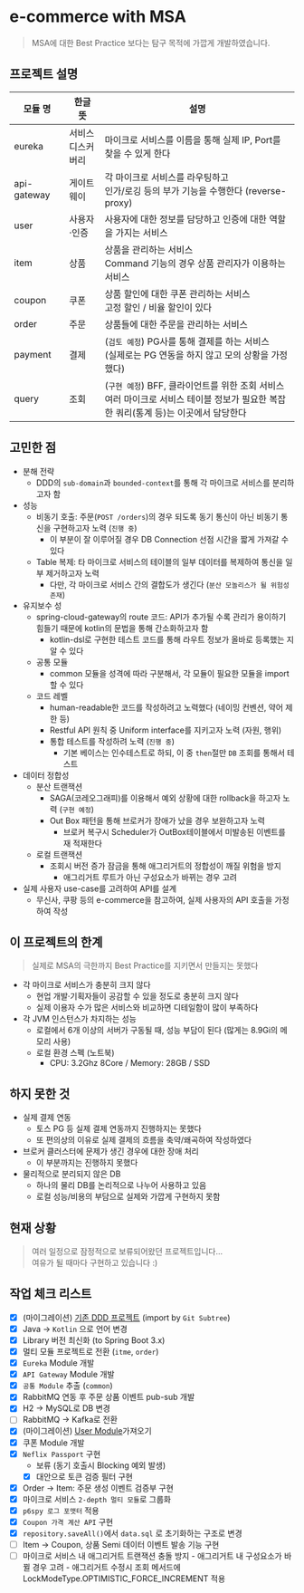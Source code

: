 # e-commerce with MSA

> MSA에 대한 Best Practice 보다는 탐구 목적에 가깝게 개발하였습니다.

## 프로젝트 설명

| 모듈 명        | 한글 뜻          | 설명                                                                                   |
|-------------|---------------|--------------------------------------------------------------------------------------|
| eureka      | 서비스<br/>디스커버리 | 마이크로 서비스를 이름을 통해 실제 IP, Port를 찾을 수 있게 한다                                             |
| api-gateway | 게이트웨이         | 각 마이크로 서비스를 라우팅하고<br/>인가/로깅 등의 부가 기능을 수행한다 (reverse-proxy)                           |
| user        | 사용자·인증        | 사용자에 대한 정보를 담당하고 인증에 대한 역할을 가지는 서비스                                                  |
| item        | 상품            | 상품을 관리하는 서비스<br/> Command 기능의 경우 상품 관리자가 이용하는 서비스                                    |
| coupon      | 쿠폰            | 상품 할인에 대한 쿠폰 관리하는 서비스 <br/>고정 할인 / 비율 할인이 있다                                         |
| order       | 주문            | 상품들에 대한 주문을 관리하는 서비스                                                                 |
| payment     | 결제            | (`검토 예정`) PG사를 통해 결제를 하는 서비스 <br/>(실제로는 PG 연동을 하지 않고 모의 상황을 가정했다)                    |
| query       | 조회            | (`구현 예정`) BFF, 클라이언트를 위한 조회 서비스 <br/>여러 마이크로 서비스 테이블 정보가 필요한 복잡한 쿼리(통계 등)는 이곳에서 담당한다 |

## 고민한 점

- 분해 전략
    - DDD의 `sub-domain`과 `bounded-context`를 통해 각 마이크로 서비스를 분리하고자 함
- 성능
    - 비동기 호출: 주문(`POST /orders`)의 경우 되도록 동기 통신이 아닌 비동기 통신을 구현하고자 노력 (`진행 중`)
        - 이 부분이 잘 이루어질 경우 DB Connection 선점 시간을 짧게 가져갈 수 있다
    - Table 복제: 타 마이크로 서비스의 테이블의 일부 데이터를 복제하여 통신을 일부 제거하고자 노력
        - 다만, 각 마이크로 서비스 간의 결합도가 생긴다 (`분산 모놀리스가 될 위험성 존재`)
- 유지보수 성
    - spring-cloud-gateway의 route 코드: API가 추가될 수록 관리가 용이하기 힘들기 때문에 kotlin의 문법을 통해 간소화하고자 함
        - kotlin-dsl로 구현한 테스트 코드를 통해 라우트 정보가 올바로 등록했는 지 알 수 있다
    - 공통 모듈
        - common 모듈을 성격에 따라 구분해서, 각 모듈이 필요한 모듈을 import할 수 있다
    - 코드 레벨
        - human-readable한 코드를 작성하려고 노력했다 (네이밍 컨벤션, 약어 제한 등)
        - Restful API 원칙 중 Uniform interface를 지키고자 노력 (자원, 행위)
        - 통합 테스트를 작성하려 노력 (`진행 중`)
            - 기본 베이스는 인수테스트로 하되, 이 중 `then`절만 `DB` 조회를 통해서 테스트
- 데이터 정합성
    - 분산 트랜잭션
        - SAGA(코레오그래피)를 이용해서 예외 상황에 대한 rollback을 하고자 노력 (`구현 예정`)
        - Out Box 패턴을 통해 브로커가 장애가 났을 경우 보완하고자 노력
            - 브로커 복구시 Scheduler가 OutBox테이블에서 미발송된 이벤트를 재 적재한다
    - 로컬 트랜잭션
        - 조회시 버전 증가 잠금을 통해 애그리거트의 정합성이 깨질 위험을 방지
            - 애그리거트 루트가 아닌 구성요소가 바뀌는 경우 고려
- 실제 사용자 use-case를 고려하여 API를 설계
    - 무신사, 쿠팡 등의 e-commerce을 참고하여, 실제 사용자의 API 호출을 가정하여 작성

## 이 프로젝트의 한계

> 실제로 MSA의 극한까지 Best Practice를 지키면서 만들지는 못했다

- 각 마이크로 서비스가 충분히 크지 않다
    - 현업 개발·기획자들이 공감할 수 있을 정도로 충분히 크지 않다
    - 실제 이용자 수가 많은 서비스와 비교하면 디테일함이 많이 부족하다
- 각 JVM 인스턴스가 차지하는 성능
    - 로컬에서 6개 이상의 서버가 구동될 때, 성능 부담이 된다 (많게는 8.9Gi의 메모리 사용)
    - 로컬 환경 스펙 (노트북)
        - CPU: 3.2Ghz 8Core / Memory: 28GB / SSD

## 하지 못한 것

- 실제 결제 연동
    - 토스 PG 등 실제 결제 연동까지 진행하지는 못했다
    - 또 편의상의 이유로 실제 결제의 흐름을 축약/왜곡하여 작성하였다
- 브로커 클러스터에 문제가 생긴 경우에 대한 장애 처리
    - 이 부분까지는 진행하지 못했다
- 물리적으로 분리되지 않은 DB
    - 하나의 물리 DB를 논리적으로 나누어 사용하고 있음
    - 로컬 성능/비용의 부담으로 실제와 가깝게 구현하지 못함

## 현재 상황

> 여러 일정으로 잠정적으로 보류되어왔던 프로젝트입니다...  
> 여유가 될 때마다 구현하고 있습니다 :)

## 작업 체크 리스트

- [x] (마이그레이션) [기존 DDD 프로젝트](https://github.com/progress0407/code-review-simple-orders) (import by `Git Subtree`)
- [x] Java -> `Kotlin` 으로 언어 변경
- [x] Library 버전 최신화 (to Spring Boot 3.x)
- [x] 멀티 모듈 프로젝트로 전환 (`itme`, `order`)
- [x] `Eureka` Module 개발
- [x] `API Gateway` Module 개발
- [x] `공통 Module` 추출 (`common`)
- [x] RabbitMQ 연동 후 주문 상품 이벤트 pub-sub 개발
- [x] H2 -> MySQL로 DB 변경
- [ ] RabbitMQ -> Kafka로 전환
- [x] (마이그레이션) [User Module](https://github.com/progress0407/intergrated-study/tree/main/0.%20study/1.%20alone/%5BMSA%5D%20Spring%20Cloud%20MicroService/leedowon-msa-project/user-service)가져오기
- [x] 쿠폰 Module 개발
- [x] `Neflix Passport` 구현
    - 보류 (동기 호출시 Blocking 예외 발생)
    - [x] 대안으로 토큰 검증 필터 구현
- [x] Order -> Item: 주문 생성 이벤트 검증부 구현
- [x] 마이크로 서비스 `2-depth 멀티 모듈`로 그룹화
- [x] `p6spy 로그 포맷터` 적용
- [x] `Coupon 가격 계산 API` 구현
- [x] `repository.saveAll()`에서 `data.sql` 로 초기화하는 구조로 변경
- [ ] Item -> Coupon, 상품 Semi 데이터 이벤트 발송 기능 구현
- [ ] 마이크로 서비스 내 애그리거트 트랜잭션 충돌 방지
      - 애그리거트 내 구성요소가 바뀔 경우 고려
      - 애그리거트 수정시 조회 메서드에 LockModeType.OPTIMISTIC_FORCE_INCREMENT 적용
